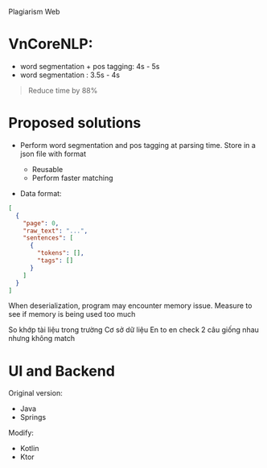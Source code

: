 Plagiarism Web

# VnCoreNLP:

- word segmentation + pos tagging: 4s - 5s
- word segmentation : 3.5s - 4s
> Reduce time by 88%

# Proposed solutions

- Perform word segmentation and pos tagging at parsing time. Store in a json file with format
  - Reusable
  - Perform faster matching

- Data format:
```json
[
  {
    "page": 0,
    "raw_text": "...",
    "sentences": [
      {
        "tokens": [],
        "tags": []
      }
    ]
  }
]
```
When deserialization, program may encounter memory issue. Measure to see if memory is being used too much

So khớp tài liệu trong trường
Cơ sở dữ liệu
En to en
check 2 câu giống nhau nhưng không match

# UI and Backend

Original version:
- Java
- Springs

Modify:
- Kotlin
- Ktor

